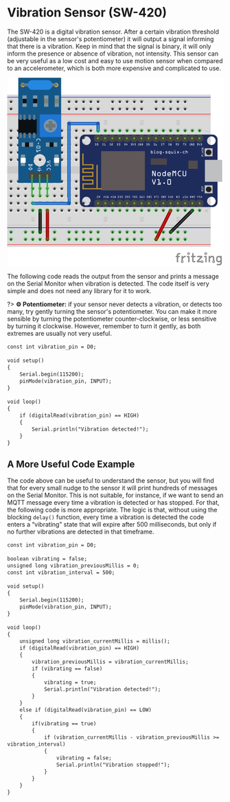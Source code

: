 # Vibration Sensor (SW-420)

The SW-420 is a digital vibration sensor. After a certain vibration threshold (adjustable in the sensor's potentiometer) it will output a signal informing that there is a vibration. Keep in mind that the signal is binary, it will only inform the presence or absence of vibration, not intensity. This sensor can be very useful as a low cost and easy to use motion sensor when compared to an accelerometer, which is both more expensive and complicated to use.

![SW-420 Circuit](_images/sensor-vibration-sw-420.png)

The following code reads the output from the sensor and prints a message on the Serial Monitor when vibration is detected. The code itself is very simple and does not need any library for it to work.

?> **⚙️ Potentiometer:** if your sensor never detects a vibration, or detects too many, try gently turning the sensor's potentiometer. You can make it more sensible by turning the potentiometer counter-clockwise, or less sensitive by turning it clockwise. However, remember to turn it gently, as both extremes are usually not very useful.

```arduino
const int vibration_pin = D0;

void setup()
{
    Serial.begin(115200);
    pinMode(vibration_pin, INPUT);
}

void loop()
{
    if (digitalRead(vibration_pin) == HIGH)
    {
        Serial.println("Vibration detected!");
    }
}
```

## A More Useful Code Example

The code above can be useful to understand the sensor, but you will find that for every small nudge to the sensor it will print hundreds of messages on the Serial Monitor. This is not suitable, for instance, if we want to send an MQTT message every time a vibration is detected or has stopped. For that, the following code is more appropriate. The logic is that, without using the blocking `delay()` function, every time a vibration is detected the code enters a “vibrating” state that will expire after 500 milliseconds, but only if no further vibrations are detected in that timeframe.

```arduino
const int vibration_pin = D0;

boolean vibrating = false;
unsigned long vibration_previousMillis = 0;
const int vibration_interval = 500;

void setup()
{
    Serial.begin(115200);
    pinMode(vibration_pin, INPUT);
}

void loop()
{
    unsigned long vibration_currentMillis = millis();
    if (digitalRead(vibration_pin) == HIGH)
    {
        vibration_previousMillis = vibration_currentMillis;
        if (vibrating == false)
        {
            vibrating = true;
            Serial.println("Vibration detected!");
        }
    }
    else if (digitalRead(vibration_pin) == LOW)
    {
        if(vibrating == true)
        {
            if (vibration_currentMillis - vibration_previousMillis >= vibration_interval)
            {
                vibrating = false;
                Serial.println("Vibration stopped!");
            }
        }
    }
}
```